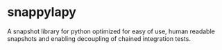 # snappylapy
A snapshot library for python optimized for easy of use, human readable snapshots and enabling decoupling of chained integration tests. 
